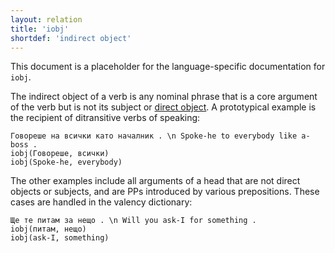 ```yaml
---
layout: relation
title: 'iobj'
shortdef: 'indirect object'
---
```


This document is a placeholder for the language-specific documentation
for `iobj`.

The indirect object of a verb is any nominal phrase that is a core
argument of the verb but is not its subject or [direct object](obj).
A prototypical example is the recipient of ditransitive verbs of
speaking:

~~~ sdparse
Говореше на всички като началник . \n Spoke-he to everybody like a-boss .
iobj(Говореше, всички)
iobj(Spoke-he, everybody)
~~~

The other examples include all arguments of a head that are not direct objects or subjects, and
are PPs introduced by various prepositions. These cases are handled in the valency dictionary:

~~~ sdparse
Ще те питам за нещо . \n Will you ask-I for something .
iobj(питам, нещо)
iobj(ask-I, something)
~~~

